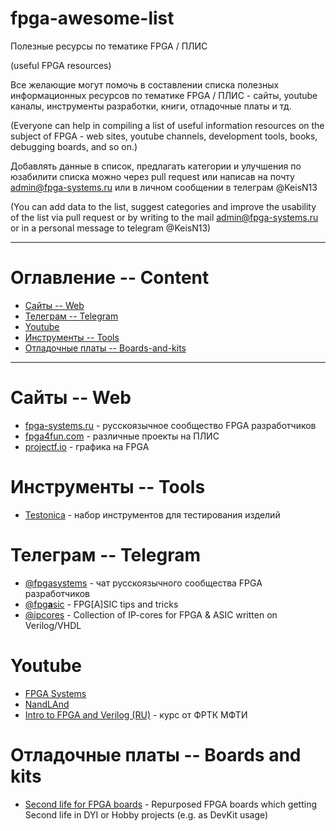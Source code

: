 # fpga-awesome-list
Полезные ресурсы по тематике FPGA / ПЛИС

(useful FPGA resources)

Все желающие могут помочь в составлении списка полезных информационных ресурсов по тематике FPGA / ПЛИС - сайты, youtube каналы, инструменты разработки, книги, отладочные платы и тд.

(Everyone can help in compiling a list of useful information resources on the subject of FPGA - web sites, youtube channels, development tools, books, debugging boards, and so on.)

Добавлять данные в список, предлагать категории и улучшения по юзабилити списка можно через pull request или написав на почту admin@fpga-systems.ru или в личном сообщении в телеграм @KeisN13

(You can add data to the list, suggest categories and improve the usability of the list via pull request or by writing to the mail admin@fpga-systems.ru or in a personal message to telegram @KeisN13)
***

# Оглавление -- Content
* [Сайты -- Web](#Сайты----Web)
* [Телеграм -- Telegram](#Телеграм----Telegram)
* [Youtube](#Youtube)
* [Инструменты -- Tools](#Инструменты----Tools)
* [Отладочные платы -- Boards-and-kits](#Отладочные-платы----Boards)

***

# Сайты -- Web
* [fpga-systems.ru](https://www.fpga-systems.ru) - русскоязычное сообщество FPGA разработчиков
* [fpga4fun.com](https://www.fpga4fun.com/) - различные проекты на ПЛИС
* [projectf.io](https://projectf.io/) - графика на FPGA

# Инструменты -- Tools
* [Testonica](https://qi.testonica.com/) - набор инструментов для тестирования изделий

# Телеграм -- Telegram
* [@fpgasystems](https://t.me/fpgasystems) - чат русскоязычного сообщества FPGA разработчиков
* [@fpg**a**sic](https://t.me/fpgasic) - FPG[A]SIC tips and tricks
* [@ipcores](https://t.me/ipcores) - Collection of IP-cores for FPGA & ASIC written on Verilog/VHDL


# Youtube
* [FPGA Systems](https://youtube.com/c/fpgasystems)
* [NandLAnd](https://www.youtube.com/channel/UCsdA-aNqtMA1_2T15aXePWw/videos)
* [Intro to FPGA and Verilog (RU)](https://www.youtube.com/watch?v=d-Swjqo8WZg&list=PLhtMaaf_npBz9zfsJMZC12Lk3zvHiJckr) - курс от ФРТК МФТИ


# Отладочные платы -- Boards and kits

* [Second life for FPGA boards](https://github.com/iDoka/awesome-fpga-boards) - Repurposed FPGA boards which getting Second life in DYI or Hobby projects (e.g. as DevKit usage)

